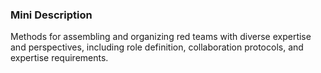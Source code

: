 ### Mini Description

Methods for assembling and organizing red teams with diverse expertise and perspectives, including role definition, collaboration protocols, and expertise requirements.
